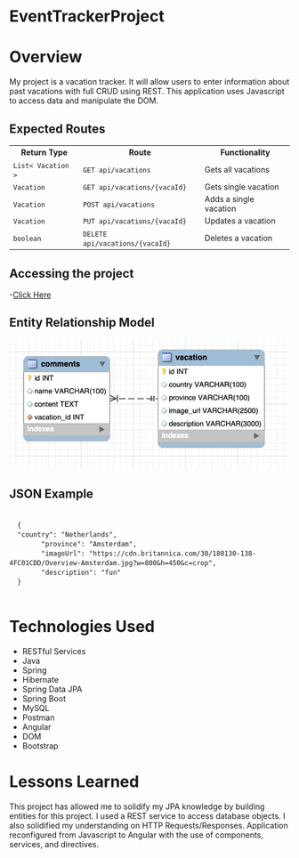 # EventTrackerProject

# Overview
My project is a vacation tracker. It will allow users to enter information about past vacations with full CRUD using REST. This application uses Javascript to access data and manipulate the DOM.
## Expected Routes
<table>
  <tr>
    <th><strong>Return Type</strong></th>
    <th><strong>Route</strong></th>
    <th><strong>Functionality</strong></th>
  </tr>
  <tr>
    <td><code>List< Vacation ></code></td>
    <td><code>GET api/vacations</code></td>
    <td>Gets all vacations</td>
  </tr>
  <tr>
    <td><code>Vacation</code></td>
    <td><code>GET api/vacations/{vacaId}</code></td>
    <td>Gets single vacation</td>
  </tr>
    <tr>
      <td><code>Vacation</code></td>
      <td><code>POST api/vacations</code></td>
    <td>Adds a single vacation</td>
  </tr>
    <tr>
      <td><code>Vacation</code></td>
      <td><code>PUT api/vacations/{vacaId}</code></td>
    <td>Updates a vacation</td>
  </tr>
     <tr>
       <td><code>boolean</code></td>
       <td><code>DELETE api/vacations/{vacaId}</code></td>
    <td>Deletes a vacation</td>
  </tr>
</table>

## Accessing the project
-<a href="http://3.129.144.36:8080/VacationCollection/">Click Here </a>

## Entity Relationship Model
![Screenshot](EHR.png)

## JSON Example
<code>
  {
  "country": "Netherlands",
        "province": "Amsterdam",
        "imageUrl": "https://cdn.britannica.com/30/180130-138-4FC01CDD/Overview-Amsterdam.jpg?w=800&h=450&c=crop",
        "description": "fun"
  }
  </code>

# Technologies Used
- RESTful Services
- Java
- Spring
- Hibernate
- Spring Data JPA
- Spring Boot
- MySQL 
- Postman
- Angular
- DOM
- Bootstrap

# Lessons Learned
This project has allowed me to solidify my JPA knowledge by building entities for this project. I used a REST service to access database objects. I also solidified my understanding on HTTP Requests/Responses. Application reconfigured from Javascript to Angular with the use of components, services, and directives. 


